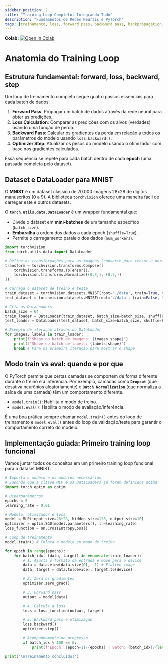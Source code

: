 ```yaml
---
sidebar_position: 2
title: "Training Loop Completo: Integrando Tudo"
description: "Fundamentos de Redes Neurais e PyTorch"
tags: [treinamento, loss, forward pass, backward pass, backpropagation, optimizer]
---
```


**Colab:** [![Open In Colab](https://colab.research.google.com/assets/colab-badge.svg)](https://colab.research.google.com/drive/16AOqOIHJng2-atZz86RZyZU0wezIJJHk?usp=sharing)


# **Anatomia do Training Loop**

## **Estrutura fundamental: forward, loss, backward, step**

Um loop de treinamento completo segue quatro passos essenciais para cada batch de dados:

1.  **Forward Pass**: Propagar um batch de dados através da rede neural para obter as predições.
2.  **Loss Calculation**: Comparar as predições com os alvos (verdades) usando uma função de perda.
3.  **Backward Pass**: Calcular os gradientes da perda em relação a todos os parâmetros do modelo usando `loss.backward()`.
4.  **Optimizer Step**: Atualizar os pesos do modelo usando o otimizador com base nos gradientes calculados.

Essa sequência se repete para cada batch dentro de cada **epoch** (uma passada completa pelo dataset).

## **Dataset e DataLoader para MNIST**

O **MNIST** é um dataset clássico de 70.000 imagens 28x28 de dígitos manuscritos (0 a 9). A biblioteca `torchvision` oferece uma maneira fácil de carregar este e outros datasets.

O **`torch.utils.data.DataLoader`** é um wrapper fundamental que:

  * Divide o dataset em **mini-batches** de um tamanho específico (`batch_size`).
  * **Embaralha** a ordem dos dados a cada epoch (`shuffle=True`).
  * Permite o carregamento paralelo dos dados (`num_workers`).

<!-- end list -->

```python
import torchvision
from torch.utils.data import DataLoader

# Define as transformações para as imagens (converte para tensor e normaliza)
transform = torchvision.transforms.Compose([
    torchvision.transforms.ToTensor(),
    torchvision.transforms.Normalize((0.5,), (0.5,))
])

# Carrega o dataset de treino e teste
train_dataset = torchvision.datasets.MNIST(root='./data', train=True, transform=transform, download=True)
test_dataset = torchvision.datasets.MNIST(root='./data', train=False, transform=transform, download=True)

# Cria os DataLoaders
batch_size = 64
train_loader = DataLoader(train_dataset, batch_size=batch_size, shuffle=True)
test_loader = DataLoader(test_dataset, batch_size=batch_size, shuffle=False)

# Exemplo de iteração através do DataLoader
for images, labels in train_loader:
    print(f"Shape do batch de imagens: {images.shape}")
    print(f"Shape do batch de labels: {labels.shape}")
    break # Para na primeira iteração para mostrar o shape
```

## **Modo train vs eval: quando e por que**

O PyTorch permite que certas camadas se comportem de forma diferente durante o treino e a inferência. Por exemplo, camadas como **`Dropout`** (que desativa neurônios aleatoriamente) e **`Batch Normalization`** (que normaliza a saída de uma camada) têm um comportamento diferente.

  * `model.train()`: Habilita o modo de treino.
  * `model.eval()`: Habilita o modo de avaliação/inferência.

É uma boa prática sempre chamar `model.train()` antes do loop de treinamento e `model.eval()` antes do loop de validação/teste para garantir o comportamento correto do modelo.

## **Implementação guiada: Primeiro training loop funcional**

Vamos juntar todos os conceitos em um primeiro training loop funcional para o dataset MNIST.

```python
# Importa o modelo e os módulos necessários
# Supondo que a classe MLP e os DataLoaders já foram definidos acima
import torch.optim as optim

# Hiperparâmetros
epochs = 5
learning_rate = 0.01

# Modelo, otimizador e loss
model = MLP(input_size=28*28, hidden_size=128, output_size=10)
optimizer = optim.SGD(model.parameters(), lr=learning_rate)
loss_function = nn.CrossEntropyLoss()

# Loop de treinamento
model.train() # Coloca o modelo em modo de treino

for epoch in range(epochs):
    for batch_idx, (data, target) in enumerate(train_loader):
        # 1. Ajusta o formato da entrada e move para o device
        data = data.view(data.size(0), -1) # Flatten image
        data, target = data.to(device), target.to(device)

        # 2. Zera os gradientes
        optimizer.zero_grad()

        # 3. Forward pass
        output = model(data)

        # 4. Calcula a loss
        loss = loss_function(output, target)

        # 5. Backward pass e otimização
        loss.backward()
        optimizer.step()

        # Acompanhamento do progresso
        if batch_idx % 100 == 0:
            print(f"Epoch: {epoch+1}/{epochs} | Batch: {batch_idx}/{len(train_loader)} | Loss: {loss.item():.4f}")

print("\nTreinamento concluído!")
```
